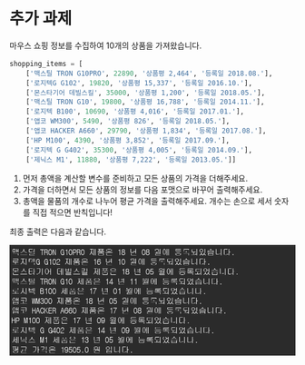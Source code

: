 # 추가 과제

마우스 쇼핑 정보를 수집하여 10개의 상품을 가져왔습니다.

```python
shopping_items = [
    ['맥스틸 TRON G10PRO', 22890, '상품평 2,464', '등록일 2018.08.'],
    ['로지텍G G102', 19820, '상품평 15,337', '등록일 2016.10.'],
    ['몬스타기어 데빌스킬', 35000, '상품평 1,200', '등록일 2018.05.'],
    ['맥스틸 TRON G10', 19800, '상품평 16,788', '등록일 2014.11.'],
    ['로지텍 B100', 10690, '상품평 4,016', '등록일 2017.01.'],
    ['앱코 WM300', 5490, '상품평 826', '등록일 2018.05.'],
    ['앱코 HACKER A660', 29790, '상품평 1,834', '등록일 2017.08.'],
    ['HP M100', 4390, '상품평 3,852', '등록일 2017.09.'],
    ['로지텍 G G402', 35300, '상품평 4,005', '등록일 2014.09.'],
    ['제닉스 M1', 11880, '상품평 7,222', '등록일 2013.05.']]
```

1. 먼저 총액을 계산할 변수를 준비하고 모든 상품의 가격을 더해주세요. 
2. 가격을 더하면서 모든 상품의 정보를 다음 포맷으로 바꾸어 출력해주세요.
3. 총액을 물품의 개수로 나누어 평균 가격을 출력해주세요. 개수는 손으로 세서 숫자를 직접 적으면 반칙입니다!

최종 출력은 다음과 같습니다.

![](../../.gitbook/assets/image%20%28141%29.png)

